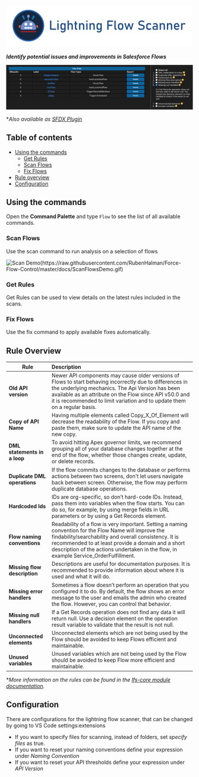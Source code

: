 [![Lightning Flow Scanner Banner](docs/banner.png)](https://github.com/Force-Config-Control/lightning-flow-scanner-vsce)

__*Identify potential issues and improvements in Salesforce Flows*__

[![Demo Image](docs/filterresults.png)](https://github.com/Force-Config-Control/lightning-flow-scanner-vsce)

**Also available as [SFDX Plugin](https://github.com/Force-Config-Control/lightning-flow-scanner-sfdx)*

## Table of contents

- [Using the commands](#Using-the-commands)
  - [Get Rules](#Get-Rules)
  - [Scan Flows](#Scan-Flows)
  - [Fix Flows](#Fix-Flows)
- [Rule overview](#rule-overview)
- [Configuration](#configuration)

## Using the commands

Open the **Command Palette** and type `Flow` to see the list of all available commands.

### Scan Flows

Use the scan command to run analysis on a selection of flows

![Scan Demo(https://raw.githubusercontent.com/RubenHalman/Force-Flow-Control/master/docs/ScanFlowsDemo.gif)](https://raw.githubusercontent.com/Force-Config-Control/lightning-flow-scanner-vsce/master/docs/ScanFlowsDemo.gif)

### Get Rules

Get Rules can be used to view details on the latest rules included in the scans. 

### Fix Flows

Use the fix command to apply available fixes automatically.  

## Rule Overview

| Rule       | Description |
|--------------|:-----------|
| **Old API version** | Newer API components may cause older versions of Flows to start behaving incorrectly due to differences in the underlying mechanics. The Api Version has been available as an attribute on the Flow since API v50.0 and it is recommended to limit variation and to update them on a regular basis. |
| **Copy of API Name** | Having multiple elements called Copy_X_Of_Element will decrease the readability of the Flow. If you copy and paste them, make sure to update the API name of the new copy. |
| **DML statements in a loop** |  To avoid hitting Apex governor limits, we recommend grouping all of your database changes together at the end of the flow, whether those changes create, update, or delete records. |
| **Duplicate DML operations** |   If the flow commits changes to the database or performs actions between two screens, don't let users navigate back between screen. Otherwise, the flow may perform duplicate database operations. |
| **Hardcoded Ids** |  IDs are org-specific, so don’t hard-code IDs. Instead, pass them into variables when the flow starts. You can do so, for example, by using merge fields in URL parameters or by using a Get Records element. |
| **Flow naming conventions** |  Readability of a flow is very important. Setting a naming convention for the Flow Name will improve the findability/searchability and overall consistency. It is recommended to at least provide a domain and a short description of the actions undertaken in the flow, in example Service_OrderFulfillment. |
| **Missing flow description** |   Descriptions are useful for documentation purposes. It is recommended to provide information about where it is used and what it will do. |
| **Missing error handlers** |  Sometimes a flow doesn’t perform an operation that you configured it to do. By default, the flow shows an error message to the user and emails the admin who created the flow. However, you can control that behavior. |
| **Missing null handlers**      |   If a Get Records operation does not find any data it will return null. Use a decision element on the operation result variable to validate that the result is not null. |
| **Unconnected elements** |  Unconnected elements which are not being used by the Flow should be avoided to keep Flows efficient and maintainable. |
| **Unused variables**      |  Unused variables which are not being used by the Flow should be avoided to keep Flow more efficient and maintainable. |

**More information on the rules can be found in the [lfs-core module documentation](https://github.com/Force-Config-Control/lightning-flow-scanner-core).*

## Configuration

There are configurations for the lightning flow scanner, that can be changed by going to VS Code settings:extensions
- If you want to specify files for scanning, instead of folders, set *specify files* as true.
- If you want to reset your naming conventions define your expression under *Naming Convention*
- If you want to reset your API thresholds define your expression under *API Version*
